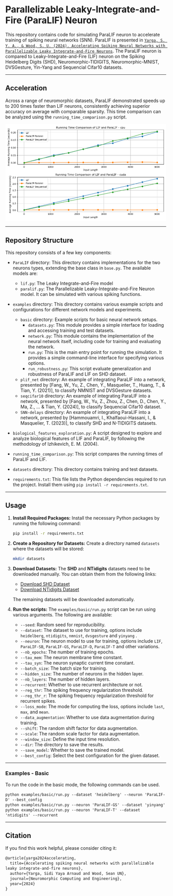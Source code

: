 # Parallelizable Leaky-Integrate-and-Fire (ParaLIF) Neuron

This repository contains code for simulating ParaLIF neuron to accelerate training of spiking neural networks (SNN). ParaLIF is presented in [`Yarga, S. Y. A., & Wood, S. U. (2024). Accelerating Spiking Neural Networks with Parallelizable Leaky Integrate-and-Fire Neurons`](https://doi.org/10.1088/2634-4386/adb7fe). The ParaLIF neuron is compared to Leaky-Integrate-and-Fire (LIF) neuron on the Spiking Heidelberg Digits (SHD), Neuromorphic-TIDIGITS, Neuromorphic-MNIST, DVSGesture, Yin-Yang and Sequencial Cifar10 datasets. 

---
## Acceleration
Across a range of neuromorphic datasets, ParaLIF demonstrated speeds up to 200 times faster than LIF neurons, consistently achieving superior accuracy on average with comparable sparsity.
This time comparison can be analyzed using the `running_time_comparison.py` script.

![ParaLIF acceleration](images/time_comparison.png)

---
## Repository Structure
This repository consists of a few key components:

- `ParaLIF` directory: This directory contains implementations for the two neurons types, extending the base class in `base.py`. The available models are:
	-  `lif.py`: The Leaky Integrate-and-Fire model  
	-  `paralif.py`: The Parallelizable Leaky-Integrate-and-Fire Neuron model. It can be simulated with various spiking functions.

- `examples` directory: This directory contains various example scripts and configurations for different network models and experiments.
    - `basic` directory: Example scripts for basic neural network setups.
        - `datasets.py`: This module provides a simple interface for loading and accessing training and test datasets.
        - `network.py`: This module contains the implementation of the neural network itself, including code for training and evaluating the network.
        - `run.py`: This is the main entry point for running the simulation. It provides a simple command-line interface for specifying various options.
        - `run_robustness.py`: This script evaluate generalization and robustness of ParaLIF and LIF on SHD dataset.
    - `plif_net` directory: An example of integrating ParaLIF into a network, presented by [Fang, W., Yu, Z., Chen, Y., Masquelier, T., Huang, T., & Tian, Y. (2021)], to classify NMNIST and DVSGesture datasets.
    - `seqcifar10` directory: An example of integrating ParaLIF into a network, presented by [Fang, W., Yu, Z., Zhou, Z., Chen, D., Chen, Y., Ma, Z., ... & Tian, Y. (2024)], to classify Sequencial Cifar10 dataset.
    - `SNN-delays` directory: An example of integrating ParaLIF into a network, presented by [Hammouamri, I., Khalfaoui-Hassani, I., & Masquelier, T. (2023)], to classify SHD and N-TIDIGITS datasets.

- `biological_features_exploration.py`:  A script designed to explore and analyze biological features of LIF and ParaLIF, by following the methodology of Izhikevich, E. M. (2004).

- `running_time_comparison.py`: This script compares the running times of ParaLIF and LIF.

- `datasets` directory: This directory contains training and test datasets.

- `requirements.txt`:  This file lists the Python dependencies required to run the project. Install them using `pip install -r requirements.txt`.


---

## Usage

1.  **Install Required Packages:** Install the necessary Python packages by running the following command:
    
    ```bash
    pip install -r requirements.txt
    
    ```
    
2.  **Create a Repository for Datasets:** Create a directory named `datasets` where the datasets will be stored:
    
    ```bash
    mkdir datasets
    
    ```
    
3.  **Download Datasets:** The **SHD** and **NTidigits** datasets need to be downloaded manually. You can obtain them from the following links:
    
    -   [Download SHD Dataset](https://zenkelab.org/resources/spiking-heidelberg-datasets-shd/)
    -   [Download NTidigits Dataset](https://docs.google.com/document/d/1Uxe7GsKKXcy6SlDUX4hoJVAC0-UkH-8kr5UXp0Ndi1M)
    
      The remaining datasets will be downloaded automatically.



4.  **Run the scripts:** The `examples/basic/run.py` script can be run using various arguments. The following are available:

     - `--seed`: Random seed for reproducibility.
     - `--dataset`: The dataset to use for training, options include `heidelberg`, `ntidigits`, `nmnist`, `dvsgesture` and `yinyang` .
     - `--neuron`: The neuron model to use for training, options include `LIF`, `ParaLIF-SB`, `ParaLIF-GS`, `ParaLIF-D`, `ParaLIF-T` and other variations.
     - `--nb_epochs`: The number of training epochs.
     - `--tau_mem`: The neuron membrane time constant.
     - `--tau_syn`: The neuron synaptic current time constant.
     - `--batch_size`: The batch size for training.
     - `--hidden_size`: The number of neurons in the hidden layer.
     - `--nb_layers`: The number of hidden layers.
     - `--recurrent`: Whether to use recurrent architecture or not.
     - `--reg_thr`: The spiking frequency regularization threshold.
     - `--reg_thr_r`: The spiking frequency regularization threshold for recurrent spikes.
     - `--loss_mode`: The mode for computing the loss, options include `last`, `max`, and `mean`.
     - `--data_augmentation`: Whether to use data augmentation during training.
     - `--shift`: The random shift factor for data augmentation.
     - `--scale`: The random scale factor for data augmentation.
     - `--window_size`: Define the input time resolution.
     - `--dir`: The directory to save the results.
     - `--save_model`: Whether to save the trained model.
     - `--best_config`: Select the best configuration for the given dataset.

---

### Examples - Basic
To run the code in the basic mode, the following commands can be used.
```console
python examples/basic/run.py --dataset 'heidelberg' --neuron 'ParaLIF-D' --best_config
python examples/basic/run.py --neuron 'ParaLIF-GS' --dataset 'yinyang'
python examples/basic/run.py --neuron 'ParaLIF-T' --dataset 'ntidigits' --recurrent
```


---

## Citation
If you find this work helpful, please consider citing it:

```
@article{yarga2024accelerating,
  title={Accelerating spiking neural networks with parallelizable leaky integrate-and-fire neurons},
  author={Yarga, Sidi Yaya Arnaud and Wood, Sean UN},
  journal={Neuromorphic Computing and Engineering},
  year={2024}
}
```









